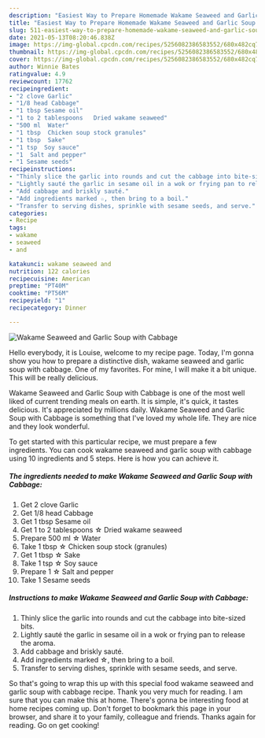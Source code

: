 ```yaml
---
description: "Easiest Way to Prepare Homemade Wakame Seaweed and Garlic Soup with Cabbage"
title: "Easiest Way to Prepare Homemade Wakame Seaweed and Garlic Soup with Cabbage"
slug: 511-easiest-way-to-prepare-homemade-wakame-seaweed-and-garlic-soup-with-cabbage
date: 2021-05-13T08:20:46.838Z
image: https://img-global.cpcdn.com/recipes/5256082386583552/680x482cq70/wakame-seaweed-and-garlic-soup-with-cabbage-recipe-main-photo.jpg
thumbnail: https://img-global.cpcdn.com/recipes/5256082386583552/680x482cq70/wakame-seaweed-and-garlic-soup-with-cabbage-recipe-main-photo.jpg
cover: https://img-global.cpcdn.com/recipes/5256082386583552/680x482cq70/wakame-seaweed-and-garlic-soup-with-cabbage-recipe-main-photo.jpg
author: Winnie Bates
ratingvalue: 4.9
reviewcount: 17762
recipeingredient:
- "2 clove Garlic"
- "1/8 head Cabbage"
- "1 tbsp Sesame oil"
- "1 to 2 tablespoons   Dried wakame seaweed"
- "500 ml  Water"
- "1 tbsp  Chicken soup stock granules"
- "1 tbsp  Sake"
- "1 tsp  Soy sauce"
- "1  Salt and pepper"
- "1 Sesame seeds"
recipeinstructions:
- "Thinly slice the garlic into rounds and cut the cabbage into bite-sized bits."
- "Lightly sauté the garlic in sesame oil in a wok or frying pan to release the aroma."
- "Add cabbage and briskly sauté."
- "Add ingredients marked ☆, then bring to a boil."
- "Transfer to serving dishes, sprinkle with sesame seeds, and serve."
categories:
- Recipe
tags:
- wakame
- seaweed
- and

katakunci: wakame seaweed and 
nutrition: 122 calories
recipecuisine: American
preptime: "PT40M"
cooktime: "PT56M"
recipeyield: "1"
recipecategory: Dinner

---
```



![Wakame Seaweed and Garlic Soup with Cabbage](https://img-global.cpcdn.com/recipes/5256082386583552/680x482cq70/wakame-seaweed-and-garlic-soup-with-cabbage-recipe-main-photo.jpg)

Hello everybody, it is Louise, welcome to my recipe page. Today, I'm gonna show you how to prepare a distinctive dish, wakame seaweed and garlic soup with cabbage. One of my favorites. For mine, I will make it a bit unique. This will be really delicious.

Wakame Seaweed and Garlic Soup with Cabbage is one of the most well liked of current trending meals on earth. It is simple, it's quick, it tastes delicious. It's appreciated by millions daily. Wakame Seaweed and Garlic Soup with Cabbage is something that I've loved my whole life. They are nice and they look wonderful.




To get started with this particular recipe, we must prepare a few ingredients. You can cook wakame seaweed and garlic soup with cabbage using 10 ingredients and 5 steps. Here is how you can achieve it.

<!--inarticleads1-->

##### The ingredients needed to make Wakame Seaweed and Garlic Soup with Cabbage:

1. Get 2 clove Garlic
1. Get 1/8 head Cabbage
1. Get 1 tbsp Sesame oil
1. Get 1 to 2 tablespoons  ☆ Dried wakame seaweed
1. Prepare 500 ml ☆ Water
1. Take 1 tbsp ☆ Chicken soup stock (granules)
1. Get 1 tbsp ☆ Sake
1. Take 1 tsp ☆ Soy sauce
1. Prepare 1 ☆ Salt and pepper
1. Take 1 Sesame seeds




<!--inarticleads2-->

##### Instructions to make Wakame Seaweed and Garlic Soup with Cabbage:

1. Thinly slice the garlic into rounds and cut the cabbage into bite-sized bits.
1. Lightly sauté the garlic in sesame oil in a wok or frying pan to release the aroma.
1. Add cabbage and briskly sauté.
1. Add ingredients marked ☆, then bring to a boil.
1. Transfer to serving dishes, sprinkle with sesame seeds, and serve.




So that's going to wrap this up with this special food wakame seaweed and garlic soup with cabbage recipe. Thank you very much for reading. I am sure that you can make this at home. There's gonna be interesting food at home recipes coming up. Don't forget to bookmark this page in your browser, and share it to your family, colleague and friends. Thanks again for reading. Go on get cooking!
